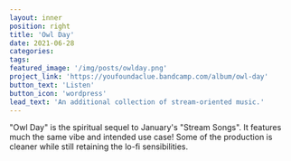 ```yaml
---
layout: inner
position: right
title: 'Owl Day'
date: 2021-06-28
categories: 
tags: 
featured_image: '/img/posts/owlday.png'
project_link: 'https://youfoundaclue.bandcamp.com/album/owl-day'
button_text: 'Listen'
button_icon: 'wordpress'
lead_text: 'An additional collection of stream-oriented music.'
---
```

"Owl Day" is the spiritual sequel to January's "Stream Songs".
It features much the same vibe and intended use case! Some of the production is cleaner while still retaining the lo-fi sensibilities. 